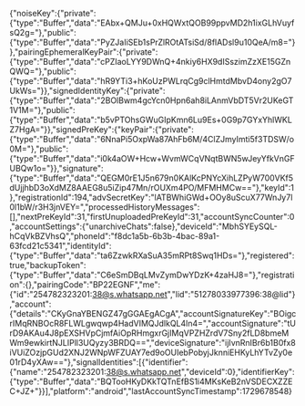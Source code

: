 {"noiseKey":{"private":{"type":"Buffer","data":"EAbx+QMJu+0xHQWxtQOB99ppvMD2h1ixGLhVuyfsQ2g="},"public":{"type":"Buffer","data":"PyZJaIiSEb1sPrZlROtATsiSd/8flADsl9u10QeA/m8="}},"pairingEphemeralKeyPair":{"private":{"type":"Buffer","data":"cPZIaoLYY9DWnQ+4nkiy6HX9dISszimZzXE15GZnQWQ="},"public":{"type":"Buffer","data":"hR9YTi3+hKoUzPWLrqCg9clHmtdMbvD4ony2gO7UkWs="}},"signedIdentityKey":{"private":{"type":"Buffer","data":"2BOlBwm4gcYcn0Hpn6ah8iLAnmVbDT5Vr2UKeGT1V1M="},"public":{"type":"Buffer","data":"b5vPTOhsGWuGIpKmn6Lu9Es+0G9p7GYxYhlWKLZ7HgA="}},"signedPreKey":{"keyPair":{"private":{"type":"Buffer","data":"6NnaPi5OxpWa87AhFb6M/4ClZJmyImti5f3TDSW/o0M="},"public":{"type":"Buffer","data":"i0k4aOW+Hcw+WvmWCqVNqtBWN5wJeyYfkVnGFUBQw1o="}},"signature":{"type":"Buffer","data":"QEGM0rE1J5n679n0KAlKcPNYcXihLZPyW700VKf5dUjjhbD3oXdMZ8AAEG8u5iZip47Mn/rOUXm4PO/MFMHMCw=="},"keyId":1},"registrationId":194,"advSecretKey":"lATBWhiGWd+OOy8uScuX77WnJy7l0l1bW/r3H3jnVEY=","processedHistoryMessages":[],"nextPreKeyId":31,"firstUnuploadedPreKeyId":31,"accountSyncCounter":0,"accountSettings":{"unarchiveChats":false},"deviceId":"MbhSYEySQL-hCqVkBZVhsQ","phoneId":"f8dc1a5b-6b3b-4bac-89a1-63fcd21c5341","identityId":{"type":"Buffer","data":"ta6ZzwkRXaSuA35mRPt8Swq1HDs="},"registered":true,"backupToken":{"type":"Buffer","data":"C6eSmDBqLMvZymDwYDzK+4zaHJ8="},"registration":{},"pairingCode":"BP22EGNF","me":{"id":"254782323201:38@s.whatsapp.net","lid":"51278033977396:38@lid"},"account":{"details":"CKyGnaYBENGZ47gGGAEgACgA","accountSignatureKey":"BOigcrIMqRNBOcR8FLWLgwqwp4HadVIMQJdlkQL4ln4=","accountSignature":"tUrD9AKAu4J8pEXSHVpCjmfAiOpRHmgxrGjIMqVPZHZrdV7Sny2fLD8bmeMWm9ewkirtNJLIPll3UQyzy3BRDQ==","deviceSignature":"ijIvnRnIBr6b1B0fx8iVUiZOzjpGUd2XNJ2WNpWFZUAY7ed9oOUIebPobyjJknniEHKyLhYTvZy0e01rD4yXAw=="},"signalIdentities":[{"identifier":{"name":"254782323201:38@s.whatsapp.net","deviceId":0},"identifierKey":{"type":"Buffer","data":"BQTooHKyDKkTQTnEfBS1i4MKsKeB2nVSDECXZZEC+JZ+"}}],"platform":"android","lastAccountSyncTimestamp":1729678548}

